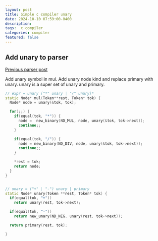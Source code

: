 ```yaml
---
layout: post
title: Simple c compiler unary      
date: 2024-10-10 07:59:00-0400
description:  
tags:  c compiler 
categories: compiler
featured: false
---
```



## Add unary to parser
[Previous parser post](./2024-10-12-chibicc-gen-expr.md) 

Add unary symbol in mul. Add unary node kind and replace primary
with unary. 
unary is a super set of unary and primary.

```cpp
// expr = unary ("*" unary | "/" unary)*
static Node* mul(Token**rest, Token* tok) {
  Node* node = unary(&tok, tok);

  for(;;) {
    if(equal(tok, "*")) {
      node =  new_binary(ND_MUL, node, unary(&tok, tok->next));
      continue;;
    }

    if(equal(tok, "/")) {
      node = new_binary(ND_DIV, node, unary(&tok, tok->next));
      continue;;
    }

    *rest = tok;
    return node;
  }
}


// unary = ("+" | "-") unary | primary
static Node* unary(Token **rest, Token* tok) {
  if(equal(tok, "+"))
    return unary(rest, tok->next);

  if(equal(tok, "-"))
    return new_unary(ND_NEG, unary(rest, tok->next));

  return primary(rest, tok);

}
```

